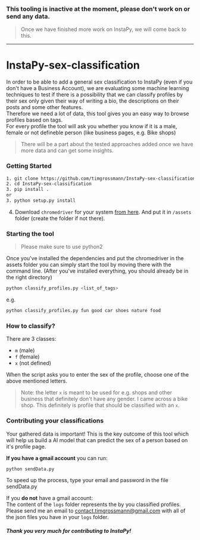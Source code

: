 ### This tooling is inactive at the moment, please don't work on or send any data.

> Once we have finished more work on InstaPy, we will come back to this.

---

# InstaPy-sex-classification

In order to be able to add a general sex classification to InstaPy (even if you don't have a Business Account), we are evaluating some machine learning techniques to test if there is a possibility that we can classify profiles by their sex only given their way of writing a bio, the descriptions on their posts and some other features.    
Therefore we need a lot of data, this tool gives you an easy way to browse profiles based on tags.   
For every profile the tool will ask you whether you know if it is a male, female or not defineble person (like business pages, e.g. Bike shops)

> There will be a part about the tested approaches added once we have more data and can get some insights.

### Getting Started
```bash
1. git clone https://github.com/timgrossmann/InstaPy-sex-classification.git
2. cd InstaPy-sex-classification
3. pip install .
or
3. python setup.py install
```
4. Download ```chromedriver``` for your system [from here](https://sites.google.com/a/chromium.org/chromedriver/downloads). And put it in ```/assets``` folder (create the folder if not there).

### Starting the tool
> Please make sure to use python2

Once you've installed the dependencies and put the chromedriver in the assets folder you can simply start the tool by moving there with the command line. (After you've installed everything, you should already be in the right directory)

```bash
python classify_profiles.py <list_of_tags>
```

e.g.
```bash
python classify_profiles.py fun good car shoes nature food
```

### How to classify?
There are 3 classes:
- `m` (male)
- `f` (female)
- `x` (not defined)

When the script asks you to enter the sex of the profile, choose one of the above mentioned letters.

> Note: the letter `x` is meant to be used for e.g. shops and other business that definitely don't have any gender.
I came across a bike shop. This definitely is profile that should be classified with an `x`.

### Contributing your classifications
Your gathered data is important! This is the key outcome of this tool which will help us build a AI model that can predict the sex of a person based on it's profile page.

**If you have a gmail account** you can run:
```bash
python sendData.py
```
To speed up the process, type your email and password in the file sendData.py

If you **do not** have a gmail account:  
The content of the `logs` folder represents the by you classified profiles.
Please send me an email to contact.timgrossmann@gmail.com with all of the json files you have in your `logs` folder.

##### Thank you very much for contributing to InstaPy!
